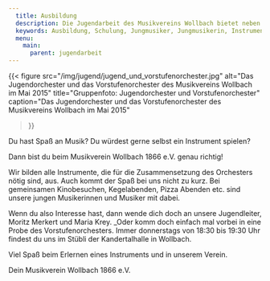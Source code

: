 ```yaml
---
  title: Ausbildung
  description: Die Jugendarbeit des Musikvereins Wollbach bietet neben einer guten Ausbildung und Talentförderung auch eine tolle Gemeinschaft und viel Spaß am gemeinsamen Musizieren im Vorstufen- und Jugendorchester.
  keywords: Ausbildung, Schulung, Jungmusiker, Jungmusikerin, Instrument lernen, Jugendorchester, Talentförderung, Vorstufenorchester
  menu:
    main:
      parent: jugendarbeit
---
```


{{< figure src="/img/jugend/jugend_und_vorstufenorchester.jpg"
           alt="Das Jugendorchester und das Vorstufenorchester des Musikvereins Wollbach im Mai 2015"
           title="Gruppenfoto: Jugendorchester und Vorstufenorchester"
           caption="Das Jugendorchester und das Vorstufenorchester des Musikvereins Wollbach im Mai 2015"
>}}

Du hast Spaß an Musik? Du würdest gerne selbst ein Instrument spielen?

Dann bist du beim Musikverein Wollbach 1866 e.V. genau richtig!

Wir bilden alle Instrumente, die für die Zusammensetzung des Orchesters
nötig sind, aus. Auch kommt der Spaß bei uns nicht zu kurz. Bei gemeinsamen
Kinobesuchen, Kegelabenden, Pizza Abenden etc. sind unsere jungen
Musikerinnen und Musiker mit dabei.

Wenn du also Interesse hast, dann wende dich doch an unsere Jugendleiter,
Moritz Merkert und Maria Krey. _Oder komm doch einfach mal vorbei in eine
Probe des Vorstufenorchesters. Immer donnerstags von 18:30 bis 19:30 Uhr
findest du uns im Stübli der Kandertalhalle in Wollbach.

Viel Spaß beim Erlernen eines Instruments und in unserem Verein.

Dein Musikverein Wollbach 1866 e.V.
